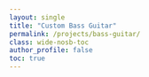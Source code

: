 ```yaml
---
layout: single
title: "Custom Bass Guitar"
permalink: /projects/bass-guitar/
class: wide-nosb-toc
author_profile: false
toc: true
---
```

